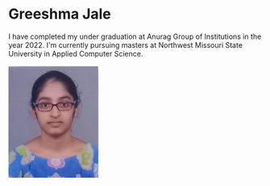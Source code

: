 # Greeshma Jale
I have completed my under graduation at Anurag Group of Institutions in the year 2022. I'm currently pursuing masters at Northwest Missouri State University in Applied Computer Science.


![Pic](pic.PNG)